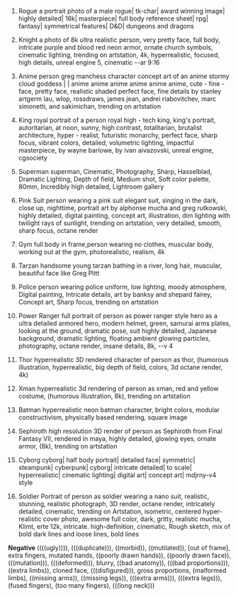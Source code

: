 1) Rogue
a portrait photo of a male rogue| tk-char| award winning image| highly detailed| 16k| masterpiece| full body reference sheet| rpg| fantasy| symmetrical features| D&D| dungeons and dragons

2) Knight
a photo of 8k ultra realistic person, very pretty face, full body, intricate purple and blood red neon armor, ornate church symbols, cinematic lighting, trending on artstation, 4k, hyperrealistic, focused, high details, unreal engine 5, cinematic --ar 9:16

3) Anime
person greg manchess character concept art of an anime stormy cloud goddess | | anime anime anime anime anime anime, cute - fine - face, pretty face, realistic shaded perfect face, fine details by stanley artgerm lau, wlop, rossdraws, james jean, andrei riabovitchev, marc simonetti, and sakimichan, trending on artstation

4) King
royal portrait of a person royal high - tech king, king's portrait, autoritarian, at noon, sunny, high contrast, totalitarian, brutalist architecture, hyper - realist, futuristic monarchy, perfect face, sharp focus, vibrant colors, detailed, volumetric lighting, impactful masterpiece, by wayne barlowe, by ivan aivazovski, unreal engine, cgsociety

5) Superman
superman, Cinematic, Photography, Sharp, Hasselblad, Dramatic Lighting, Depth of field, Medium shot, Soft color palette, 80mm, Incredibly high detailed, Lightroom gallery

6) Pink Suit
person wearing a pink suit elegant suit, singing in the dark, close up, nighttime, portrait art by alphonse mucha and greg rutkowski, highly detailed, digital painting, concept art, illustration, dim lighting with twilight rays of sunlight, trending on artstation, very detailed, smooth, sharp focus, octane render

7) Gym
full body in frame,person wearing no clothes, muscular body, working out at the gym, photorealistic, realism, 4k

8) Tarzan
handsome young tarzan bathing in a river, long hair, muscular, beautiful face like Greg Plitt

9) Police
person wearing police uniform, low lighting, moody atmosphere, Digital painting, Intricate details, art by banksy and shepard fairey, Concept art, Sharp focus, trending on artstation

10) Power Ranger
full portrait of person as power ranger style hero as a ultra detailed armored hero, modern helmet, green, samurai arms plates, looking at the ground, dramatic pose, suit highly detailed, Japanese background, dramatic lighting, floating ambient glowing particles, photography, octane render, insane details, 8k, --v 4

11) Thor
hyperrealistic 3D rendered character of person as thor, (humorous illustration, hyperrealistic, big depth of field, colors, 3d octane render, 4k)

12) Xman
hyperrealistic 3d rendering of person as xman, red and yellow costume, (humorous illustration, 8k), trending on artstation

13) Batman
hyperrealistic neon batman character, bright colors, modular constructivism, physically based rendering, square image

14) Sephiroth
high resolution 3D render of person as Sephiroth from Final Fantasy VII, rendered in maya, highly detailed, glowing eyes, ornate armor, (8k), trending on artstation

15) Cyborg
cyborg| half body portrait| detailed face| symmetric| steampunk| cyberpunk| cyborg| intricate detailed| to scale| hyperrealistic| cinematic lighting| digital art| concept art| mdjrny-v4 style

16) Soldier
Portrait of person as soldier wearing a nano suit, realistic, stunning, realistic photograph, 3D render, octane render, intricately detailed, cinematic, trending on Artstation, isometric, centered hyper-realistic cover photo, awesome full color, dark, gritty, realistic mucha, Klimt, erte 12k, intricate. high-definition, cinematic, Rough sketch, mix of bold dark lines and loose lines, bold lines

**Negative**
((((ugly)))), (((duplicate))), ((morbid)), ((mutilated)), [out of frame], extra fingers, mutated hands, ((poorly drawn hands)), ((poorly drawn face)), (((mutation))), (((deformed))), blurry, ((bad anatomy)), (((bad proportions))), ((extra limbs)), cloned face, (((disfigured))), gross proportions, (malformed limbs), ((missing arms)), ((missing legs)), (((extra arms))), (((extra legs))), (fused fingers), (too many fingers), (((long neck)))
